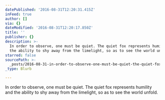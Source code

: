 ```yaml
---
datePublished: '2016-08-31T12:20:31.415Z'
inFeed: true
author: []
via: {}
dateModified: '2016-08-31T12:20:17.850Z'
title: ''
publisher: {}
description: >-
  In order to observe, one must be quiet. The quiet fox represents humility and
  the ability to shy away from the limelight, so as to see the world unfold.
starred: false
sourcePath: >-
  _posts/2016-08-31-in-order-to-observe-one-must-be-quiet-the-quiet-fox-repres.md
_type: Blurb

---
```

In order to observe, one must be quiet. The quiet fox represents humility and the ability to shy away from the limelight, so as to see the world unfold.